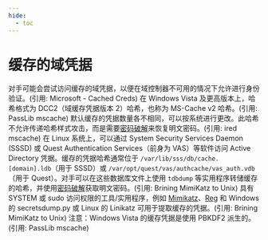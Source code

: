 ```yaml
---
hide:
  - toc
---
```


# 缓存的域凭据

对手可能会尝试访问缓存的域凭据，以便在域控制器不可用的情况下允许进行身份验证。(引用: Microsoft - Cached Creds)  在 Windows Vista 及更高版本上，哈希格式为 DCC2（域缓存凭据版本 2）哈希，也称为 MS-Cache v2 哈希。(引用: PassLib mscache) 默认缓存的凭据数量各不相同，可以按系统进行更改。此哈希不允许传递哈希样式攻击，而是需要[密码破解](https://attack.mitre.org/techniques/T1110/002)来恢复明文密码。(引用: ired mscache)  在 Linux 系统上，可以通过 System Security Services Daemon (SSSD) 或 Quest Authentication Services（前身为 VAS）等软件访问 Active Directory 凭据。缓存的凭据哈希通常位于 `/var/lib/sss/db/cache.[domain].ldb`（用于 SSSD）或 `/var/opt/quest/vas/authcache/vas_auth.vdb`（用于 Quest）。对手可以在这些数据库文件上使用 `tdbdump` 等实用程序转储缓存的哈希，并使用[密码破解](https://attack.mitre.org/techniques/T1110/002)获取明文密码。(引用: Brining MimiKatz to Unix)  具有 SYSTEM 或 sudo 访问权限的工具/实用程序，例如 [Mimikatz](https://attack.mitre.org/software/S0002)、[Reg](https://attack.mitre.org/software/S0075) 和 Windows 的 secretsdump.py 或 Linux 的 Linikatz 可用于提取缓存的凭据。(引用: Brining MimiKatz to Unix)  注意：Windows Vista 的缓存凭据是使用 PBKDF2 派生的。(引用: PassLib mscache)

